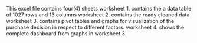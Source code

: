 This excel file contains four(4) sheets
worksheet 1. contains the a data table of 1027 rows and 13 columns
worksheet 2. contains the ready cleaned data
worksheet 3. contains pivot tables and graphs for visualization of the purchase decision in respect to different factors.
worksheet 4. shows the complete dashboard from graphs in worksheet 3.
